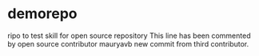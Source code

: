 # demorepo
ripo to test skill for open source repository
This line has been commented by open source contributor mauryavb
new commit from third contributor.
